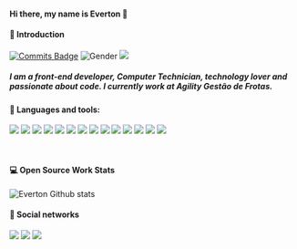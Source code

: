 #### Hi there, my name is Everton 🚀

#### 👋 Introduction
[![Commits Badge](https://badges.pufler.dev/commits/weekly/TIEverton)](https://github.com/tieverton) ![Gender](https://img.shields.io/badge/gender-%F0%9F%A4%B5-lightgrey) ![](https://visitor-badge.glitch.me/badge?page_id=github.com/tieverton)
##### I am a front-end developer, Computer Technician, technology lover and passionate about code. I currently work at Agility Gestão de Frotas.

#### 🚀 Languages and tools:
<p>
<img src="https://img.shields.io/badge/git%20-%23323330.svg?&style=for-the-badge&logo=git&logoColor=%f14e32"/>
<img src="https://img.shields.io/badge/github%20-%23323330.svg?&style=for-the-badge&logo=github&logoColor=%FFF"/>
<img src="https://img.shields.io/badge/vercel%20-%23323330.svg?&style=for-the-badge&logo=vercel&logoColor=%fff"/>
<img src="https://img.shields.io/badge/heroku%20-%23323330.svg?&style=for-the-badge&logo=heroku&logoColor=%79589F"/>
  <img src="https://img.shields.io/badge/figma%20-%23323330.svg?&style=for-the-badge&logo=figma&logoColor=%FFF"/>
<img src="https://img.shields.io/badge/netlify%20-%23323330.svg?&style=for-the-badge&logo=netlify&logoColor=%15847D"/>
<img src="https://img.shields.io/badge/html5%20-%23323330.svg?&style=for-the-badge&logo=html5&logoColor=%f14e32"/>
<img src="https://img.shields.io/badge/css3%20-%23323330.svg?&style=for-the-badge&logo=css3&logoColor=%3178c6"/>
<img src="https://img.shields.io/badge/sass%20-%23323330.svg?&style=for-the-badge&logo=sass&logoColor=%bf4080"/>
<img src="https://img.shields.io/badge/styledcomponents%20-%23323330.svg?&style=for-the-badge&logo=styled-components&logoColor=%fff"/>
<img src="https://img.shields.io/badge/javascript%20-%23323330.svg?&style=for-the-badge&logo=javascript&logoColor=%23F7DF1E"/>
<img src="https://img.shields.io/badge/typescript%20-%23323330.svg?&style=for-the-badge&logo=typescript&logoColor=%3178c6"/>
<img src="https://img.shields.io/badge/react%20-%23323330.svg?&style=for-the-badge&logo=react&logoColor=%61dafb"/>
<img src="https://img.shields.io/badge/next%20-%23323330.svg?&style=for-the-badge&logo=next-js&logoColor=%23F7DF1E"/>
  </p>
<br />

#### 💻 Open Source Work Stats

![Everton Github stats](https://github-readme-stats.vercel.app/api?username=tieverton&hide=contribs,prs,issues&show_icons=true&theme=dark)

#### 🌠 Social networks

<a href="https://www.linkedin.com/in/evertonpinheiroti/"><img src="https://img.shields.io/badge/linkedin-0077B5.svg?style=for-the-badge&logo=linkedin&logoColor=white"></a>
<a href="https://instagram.com/tieverton"><img src="https://img.shields.io/badge/instagram-E4405F.svg?style=for-the-badge&logo=instagram&logoColor=white"></a>
<a href="mailto:evertonpinheiroti@gmail.com"><img src="https://img.shields.io/badge/e‑mail-D14836.svg?style=for-the-badge&logo=GMail&logoColor=white"></a>
